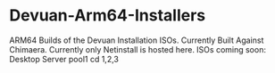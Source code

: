# Devuan-Arm64-Installers
ARM64 Builds of the Devuan Installation ISOs. Currently Built Against Chimaera. 
Currently only Netinstall is hosted here. 
ISOs coming soon: 
Desktop
Server
pool1
cd 1,2,3
